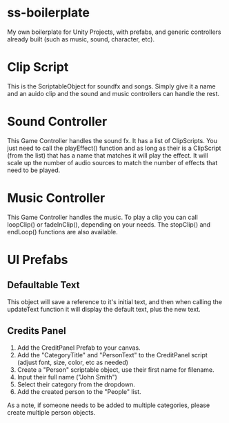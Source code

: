 # ss-boilerplate
My own boilerplate for Unity Projects, with prefabs, and generic controllers already built (such as music, sound, character, etc).

# Clip Script
This is the ScriptableObject for soundfx and songs. Simply give it a name and an auido clip and the sound and music controllers can handle the rest.

# Sound Controller
This Game Controller handles the sound fx. It has a list of ClipScripts. You just need to call the playEffect() function and as long as their is a ClipScript (from the list) that has a name that matches it will play the effect. It will scale up the number of audio sources to match the number of effects that need to be played.

# Music Controller
This Game Controller handles the music. To play a clip you can call loopClip() or fadeInClip(), depending on your needs. The stopClip() and endLoop() functions are also available.

# UI Prefabs

## Defaultable Text
This object will save a reference to it's initial text, and then when calling the updateText function it will display the default text, plus the new text.

## Credits Panel
1. Add the CreditPanel Prefab to your canvas.
2. Add the "CategoryTitle" and "PersonText" to the CreditPanel script (adjust font, size, color, etc as needed)
3. Create a "Person" scriptable object, use their first name for filename.
4. Input their full name ("John Smith")
5. Select their category from the dropdown.
6. Add the created person to the "People" list.

As a note, if someone needs to be added to multiple categories, please create multiple person objects.
